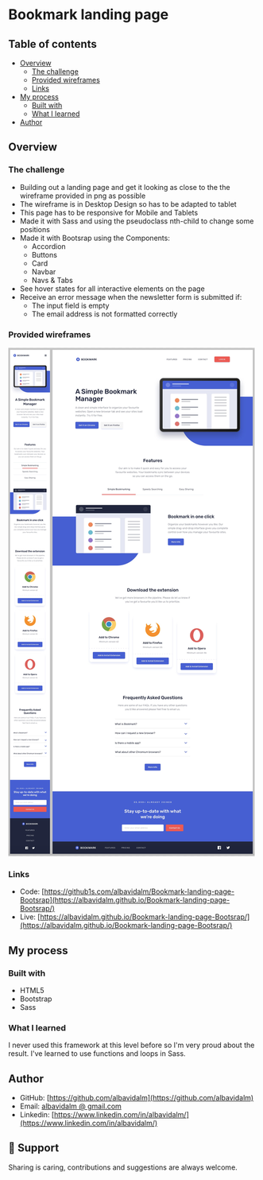 # Bookmark landing page

## Table of contents

- [Overview](#overview)
  - [The challenge](#the-challenge)
  - [Provided wireframes](#provided-wireframes)
  - [Links](#links)
- [My process](#my-process)
  - [Built with](#built-with)
  - [What I learned](#what-i-learned)
- [Author](#author)

## Overview

### The challenge

- Building out a landing page and get it looking as close to the the wireframe provided in png as possible
- The wireframe is in Desktop Design so has to be adapted to tablet
- This page has to be responsive for Mobile and Tablets
- Made it with Sass and using the pseudoclass nth-child to change some positions
- Made it with Bootsrap using the Components:
  - Accordion
  - Buttons
  - Card
  - Navbar
  - Navs & Tabs
- See hover states for all interactive elements on the page
- Receive an error message when the newsletter form is submitted if:
  - The input field is empty
  - The email address is not formatted correctly

### Provided wireframes

![](images/Wireframe.png)

### Links

- Code: [https://github1s.com/albavidalm/Bookmark-landing-page-Bootsrap](https://albavidalm.github.io/Bookmark-landing-page-Bootsrap/)
- Live: [https://albavidalm.github.io/Bookmark-landing-page-Bootsrap/](https://albavidalm.github.io/Bookmark-landing-page-Bootsrap/)

## My process

### Built with

- HTML5
- Bootstrap
- Sass

### What I learned

I never used this framework at this level before so I'm very proud about the result. I've learned to use functions and loops in Sass.

## Author

- GitHub: [https://github.com/albavidalm](https://github.com/albavidalm)
- Email: [albavidalm @ gmail.com](mailto:albavidalm@gmail.com?subject=Hi)
- Linkedin: [https://www.linkedin.com/in/albavidalm/](https://www.linkedin.com/in/albavidalm/)

## 🖤 Support

Sharing is caring, contributions and suggestions are always welcome.

